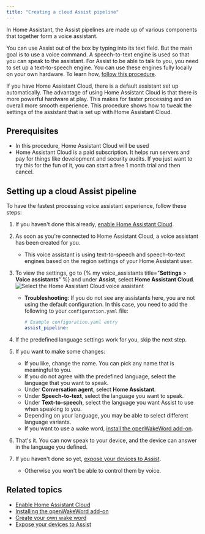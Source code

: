 ```yaml
---
title: "Creating a cloud Assist pipeline"
---
```


In Home Assistant, the Assist pipelines are made up of various components that together form a voice assistant.

You can use Assist out of the box by typing into its text field. But the main goal is to use a voice command. A speech-to-text engine is used so that you can speak to the assistant. For Assist to be able to talk to you, you need to set up a text-to-speech engine. You can use these engines fully locally on your own hardware. To learn how, [follow this procedure](/voice_control/create_wake_word/).

If you have Home Assistant Cloud, there is a default assistant set up automatically. The advantage of using Home Assistant Cloud is that there is more powerful hardware at play. This makes for faster processing and an overall more smooth experience. This procedure shows how to tweak the settings of the assistant that is set up with Home Assistant Cloud.

## Prerequisites

- In this procedure, Home Assistant Cloud will be used
- Home Assistant Cloud is a paid subscription. It helps run servers and pay for things like development and security audits. If you just want to try this for the fun of it, you can start a free 1 month trial and then cancel.

## Setting up a cloud Assist pipeline

To have the fastest processing voice assistant experience, follow these steps:

1. If you haven't done this already, [enable Home Assistant Cloud](https://www.nabucasa.com/config/).
2. As soon as you're connected to Home Assistant Cloud, a voice assistant has been created for you.
   - This voice assistant is using text-to-speech and speech-to-text engines based on the region settings of your Home Assistant user.
3. To view the settings, go to {% my voice_assistants title="**Settings** > **Voice assistants**" %} and under **Assist**, select **Home Assistant Cloud**.
     ![Select the Home Assistant Cloud voice assistant](/images/assist/assistants_ha_cloud.png)

     - **Troubleshooting**: If you do not see any assistants here, you are not using the default configuration. In this case, you need to add the following to your `configuration.yaml` file:

       ```yaml
       # Example configuration.yaml entry
       assist_pipeline:
       ```
4. If the predefined language settings work for you, skip the next step.
5. If you want to make some changes:
   - If you like, change the name. You can pick any name that is meaningful to you.
   - If you do not agree with the predefined language, select the language that you want to speak.
   - Under **Conversation agent**, select **Home Assistant**.
   - Under **Speech-to-text**, select the language you want to speak.
   - Under **Text-to-speech**, select the language you want Assist to use when speaking to you.
   - Depending on your language, you may be able to select different language variants.
   - If you want to use a wake word, [install the openWakeWord add-on](/voice_control/install_wake_word_add_on/).

6. That's it. You can now speak to your device, and the device can answer in the language you defined.
7. If you haven't done so yet, [expose your devices to Assist](/voice_control/voice_remote_expose_devices/#exposing-your-devices).
   - Otherwise you won't be able to control them by voice.

## Related topics

- [Enable Home Assistant Cloud](https://www.nabucasa.com/config/)
- [Installing the openWakeWord add-on](/voice_control/install_wake_word_add_on/)
- [Create your own wake word](/voice_control/create_wake_word/)
- [Expose your devices to Assist](/voice_control/voice_remote_expose_devices/#exposing-your-devices)
